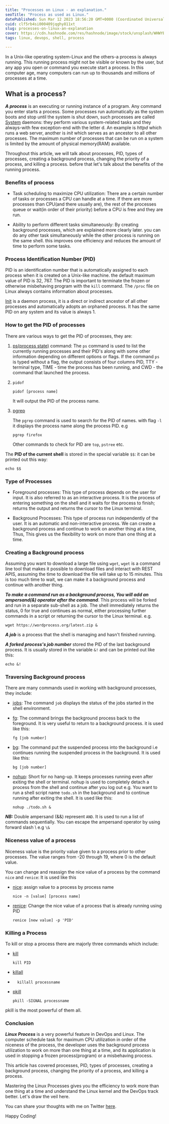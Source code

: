 ```yaml
---
title: "Processes on Linux - an explanation."
seoTitle: "Process as used as Linux."
datePublished: Sun Mar 12 2023 18:56:20 GMT+0000 (Coordinated Universal Time)
cuid: clf5rb4si000409jqghy811xt
slug: processes-on-linux-an-explanation
cover: https://cdn.hashnode.com/res/hashnode/image/stock/unsplash/WHWYBmtn3_0/upload/add2866bd8cf2f74125da23850e9168b.jpeg
tags: linux, devops, shell, process

---
```


In a Unix-like operating system-Linux and the others-a process is always running. This running process might not be visible or known by the user, but any app you open or command you execute start a process. In this computer age, many computers can run up to thousands and millions of processes at a time.

## What is a process?

***A process*** is an executing or running instance of a program. Any command you enter starts a process. Some processes run automatically as the system boots and stop until the system is shut down, such processes are called [System](https://en.wikipedia.org/wiki/Daemon_(computing)) daemons: they perform various system-related tasks and they always-with few exception-end with the letter d. An example is *httpd* which runs a web server, another is *init* which serves as an ancestor to all other processes. The maximum number of processes that can be run on a system is limited by the amount of physical memory(RAM) available.

Throughout this article, we will talk about processes, PID, types of processes, creating a background process, changing the priority of a process, and killing a process. before that let's talk about the benefits of the running process.

### Benefits of process

* Task scheduling to maximize CPU utilization: There are a certain number of tasks or processes a CPU can handle at a time. If there are more processes than CPU(and there usually are), the rest of the processes queue or wait(in order of their priority) before a CPU is free and they are run.
    
* Ability to perform different tasks simultaneously: By creating background processes, which are explained more clearly later. you can do any other task simultaneously while the other process is running on the same shell. this improves one efficiency and reduces the amount of time to perform some tasks.
    

### Process Identification Number (PID)

PID is an identification number that is automatically assigned to each process when it is created on a Unix-like machine. the default maximum value of PID is 32, 767. The PID is important to terminate the frozen or otherwise misbehaving program with the `kill` command. The `/proc` file on Linux always contains information about processes.

[Init](https://en.wikipedia.org/wiki/Init#:~:text=Init%20is%20a%20daemon%20process,is%20unable%20to%20start%20it.) is a daemon process, it is a direct or indirect ancestor of all other processes and automatically adopts an orphaned process. It has the same PID on any system and its value is always 1.

### How to get the PID of processes

There are various ways to get the PID of processes, they are:

1. [ps(process state)](https://www.geeksforgeeks.org/ps-command-in-linux-with-examples/) command: The `ps` command is used to list the currently running processes and their PID's along with some other information depending on different options or flags. If the command `ps` is typed without a flag, the output consists of four columns PID, TTY - terminal type, TIME - time the process has been running, and CWD - the command that launched the process.
    
2. `pidof`
    
    ```plaintext
    pidof [process name]
    ```
    
    It will output the PID of the process name.
    
3. [pgrep](https://linuxhint.com/pgrep-command-tutorial/#:~:text=The%20pgrep%20command%20allows%20a,matching%20text%20in%20the%20output.)
    
    The `pgrep` command is used to search for the PID of names. with flag `-l` it displays the process name along the process PID. e.g
    
    ```plaintext
    pgrep firefox
    ```
    
    Other commands to check for PID are `top`, `pstree` etc.
    

The **PID of the current shell** is stored in the special variable `$$`: it can be printed out this way:

```plaintext
echo $$
```

### Type of Processes

* Foreground processes: This type of process depends on the user for input. It is also referred to as an interactive process. It is the process of entering something on the shell and it waits for the process to finish; returns the output and returns the cursor to the Linux terminal.
    
* Background Processes: This type of process run independently of the user. It is an automatic and non-interactive process. We can create a background process and continue to work on another thing at a time, Thus, This gives us the flexibility to work on more than one thing at a time.
    

### Creating a Background process

Assuming you want to download a large file using `wget`, `wget` is a command line tool that makes it possible to download files and interact with REST APIS, assuming the time to download the file will take up to 15 minutes. This is too much time to wait, we can make it a background process and continue with another thing.

***To make a command run as a background process, You will add an ampersand(&) operator after the command***. This process will be forked and run in a separate sub-shell as a job. The shell immediately returns the status, 0 for true and continues as normal, either processing further commands in a script or returning the cursor to the Linux terminal. e.g.

```plaintext
wget https://wordprocess.org/latest.zip &
```

***A job*** is a process that the shell is managing and hasn't finished running.

***A forked process's job number*** stored the PID of the last background process. It is usually stored in the variable `&!` and can be printed out like this:

```plaintext
echo &!
```

### Traversing Background process

There are many commands used in working with background processes, they include:

* [jobs](https://www.ibm.com/docs/en/aix/7.1?topic=j-jobs-command): The command `job` displays the status of the jobs started in the shell environment.
    
* [fg](https://www.geeksforgeeks.org/fg-command-in-linux-with-examples/): The command brings the background process back to the foreground. It is very useful to return to a background process. it is used like this:
    
    ```plaintext
    fg [job number]
    ```
    
* [bg](https://www.geeksforgeeks.org/bg-command-in-linux-with-examples/): The command put the suspended process into the background i.e continues running the suspended process in the background. It is used like this:
    
    ```plaintext
    bg [job number]
    ```
    
* [nohup](https://www.digitalocean.com/community/tutorials/nohup-command-in-linux): Short for no hang-up. It keeps processes running even after exiting the shell or terminal. nohup is used to completely detach a process from the shell and continue after you log out e.g. You want to run a shell script name `todo.sh` in the background and to continue running after exiting the shell. It is used like this:
    
    ```plaintext
    nohup ./todo.sh &
    ```
    

***NB:*** Double ampersand (&&) represent `AND`. It is used to run a list of commands sequentially. You can escape the ampersand operator by using forward slash \\ e.g `\&`

### Niceness value of a process

Niceness value is the priority value given to a process prior to other processes. The value ranges from -20 through 19, where 0 is the default value.

You can change and reassign the nice value of a process by the command `nice` and `renice`: It is used like this

* [nice](https://www.geeksforgeeks.org/nice-and-renice-command-in-linux-with-examples/): assign value to a process by process name
    
    ```plaintext
    nice -n [value] [process name]
    ```
    
* [renice](https://www.geeksforgeeks.org/nice-and-renice-command-in-linux-with-examples/): Change the nice value of a process that is already running using PID
    
    ```plaintext
    renice [new value] -p 'PID'
    ```
    

### Killing a Process

To kill or stop a process there are majorly three commands which include:

* [kill](https://www.geeksforgeeks.org/kill-command-in-linux-with-examples/)
    
    ```plaintext
    kill PID
    ```
    
* [killall](https://musoye.com)
    
* ```plaintext
    killall processname
    ```
    
* [pkill](https://linuxhint.com/the-pkill-command-in-linux/)
    
    ```plaintext
    pkill -SIGNAL processname
    ```
    

pkill is the most powerful of them all.

### Conclusion

***Linux Process*** is a very powerful feature in DevOps and Linux. The computer schedule task for maximum CPU utilization in order of the niceness of the process, the developer uses the background process utilization to work on more than one thing at a time, and its application is used in stopping a frozen process(program) or a misbehaving process.

This article has covered processes, PID, types of processes, creating a background process, changing the priority of a process, and killing a process.

Mastering the Linux Processes gives you the efficiency to work more than one thing at a time and understand the Linux kernel and the DevOps track better. Let's draw the veil here.

You can share your thoughts with me on Twitter [here](https://twitter.com/musoye1).

Happy Coding!